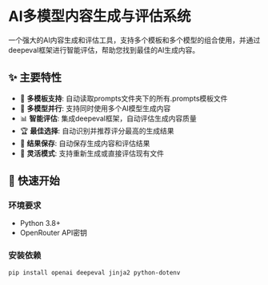 # AI多模型内容生成与评估系统

一个强大的AI内容生成和评估工具，支持多个模板和多个模型的组合使用，并通过deepeval框架进行智能评估，帮助您找到最佳的AI生成内容。

## ✨ 主要特性

- 🎯 **多模板支持**: 自动读取prompts文件夹下的所有.prompts模板文件
- 🤖 **多模型并行**: 支持同时使用多个AI模型生成内容
- 📊 **智能评估**: 集成deepeval框架，自动评估生成内容质量
- 🏆 **最佳选择**: 自动识别并推荐评分最高的生成结果
- 💾 **结果保存**: 自动保存生成内容和评估结果
- 🔄 **灵活模式**: 支持重新生成或直接评估现有文件

## 🚀 快速开始

### 环境要求

- Python 3.8+
- OpenRouter API密钥

### 安装依赖

```bash
pip install openai deepeval jinja2 python-dotenv